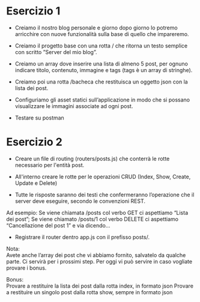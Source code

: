 # Esercizio 1

- Creiamo il nostro blog personale e giorno dopo giorno lo potremo arricchire con nuove funzionalità sulla base di quello che impareremo.

- Creiamo il progetto base con una rotta / che ritorna un testo semplice con scritto ”Server del mio blog”.

- Creiamo un array dove inserire una lista di almeno 5 post, per ognuno indicare titolo, contenuto, immagine e tags (tags è un array di stringhe).

- Creiamo poi una rotta /bacheca che restituisca un oggetto json con la lista dei post.

- Configuriamo gli asset statici sull’applicazione in modo che si possano visualizzare le immagini associate ad ogni post.

- Testare su postman

# Esercizio 2

- Creare un file di routing (routers/posts.js) che conterrà le rotte necessario per l'entità post.

- All'interno creare le rotte per le operazioni CRUD (Index, Show, Create, Update e Delete)

- Tutte le risposte saranno dei testi che confermeranno l’operazione che il server deve eseguire, secondo le convenzioni REST.

Ad esempio:
Se viene chiamata /posts col verbo GET ci aspettiamo “Lista dei post”;
Se viene chiamato /posts/1 col verbo DELETE ci aspettiamo “Cancellazione del post 1”
e via dicendo…

- Registrare il router dentro app.js con il prefisso posts/.

Nota:<br>
Avete anche l’array dei post che vi abbiamo fornito, salvatelo da qualche parte. Ci servirà per i prossimi step. Per oggi vi può servire in caso vogliate provare i bonus.

Bonus: <br>
Provare a restituire la lista dei post dalla rotta index, in formato json
Provare a restituire un singolo post dalla rotta show, sempre in formato json
